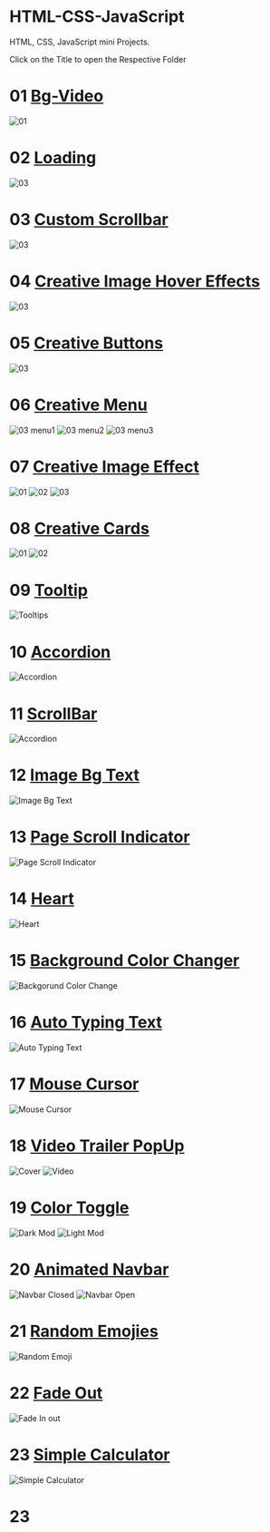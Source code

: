 # HTML-CSS-JavaScript
HTML, CSS, JavaScript mini Projects.

Click on the Title to open the Respective Folder

# 01 [Bg-Video](https://github.com/BhalliBhai/HTML-CSS-JavaScript/tree/main/01.bg-video)
<img src="https://github.com/BhalliBhai/HTML-CSS-JavaScript/blob/main/SnapShots/01-bg-video.png" alt="01">

# 02 [Loading](https://github.com/BhalliBhai/HTML-CSS-JavaScript/tree/main/02.Creative%20Loading%20Animation)
<img src="https://github.com/BhalliBhai/HTML-CSS-JavaScript/blob/main/SnapShots/02-Loading.png" alt="03">

# 03 [Custom Scrollbar](https://github.com/BhalliBhai/HTML-CSS-JavaScript/tree/main/03.%20Custom%20Scrollbar)
<img src="https://github.com/BhalliBhai/HTML-CSS-JavaScript/blob/main/SnapShots/03-customScrollbar.png" alt="03">

# 04 [Creative Image Hover Effects](https://github.com/BhalliBhai/HTML-CSS-JavaScript/tree/main/04.%20Creative%20Image%20Hover%20Effect)
<img src="https://github.com/BhalliBhai/HTML-CSS-JavaScript/blob/main/SnapShots/04-ImageHoverEffect.png" alt="03">

# 05 [Creative Buttons](https://github.com/BhalliBhai/HTML-CSS-JavaScript/tree/main/05.%20Top%205%20Creative%20Buttons)
<img src="https://github.com/BhalliBhai/HTML-CSS-JavaScript/blob/main/SnapShots/05-CreativeButtons.png" alt="03">

# 06 [Creative Menu](https://github.com/BhalliBhai/HTML-CSS-JavaScript/tree/main/06.%20Creative%20Menus)
<img src="https://github.com/BhalliBhai/HTML-CSS-JavaScript/blob/main/SnapShots/Menu(1).png" alt="03 menu1">
<img src="https://github.com/BhalliBhai/HTML-CSS-JavaScript/blob/main/SnapShots/Menu(2).png" alt="03 menu2">
<img src="https://github.com/BhalliBhai/HTML-CSS-JavaScript/blob/main/SnapShots/Menu(3).png" alt="03 menu3">

# 07 [Creative Image Effect](https://github.com/BhalliBhai/HTML-CSS-JavaScript/tree/main/07.%20Creative%20Image%20Effect)
<img src="https://github.com/BhalliBhai/HTML-CSS-JavaScript/blob/main/SnapShots/imageEffect1.png" alt="01">
<img src="https://github.com/BhalliBhai/HTML-CSS-JavaScript/blob/main/SnapShots/imageEffect2.png" alt="02">
<img src="https://github.com/BhalliBhai/HTML-CSS-JavaScript/blob/main/SnapShots/imageEffect3.png" alt="03">

# 08 [Creative Cards](https://github.com/BhalliBhai/HTML-CSS-JavaScript/tree/main/08.%20Creative%20Cards)
<img src="https://github.com/BhalliBhai/HTML-CSS-JavaScript/blob/main/SnapShots/CreativeCard1.png" alt="01">
<img src="https://github.com/BhalliBhai/HTML-CSS-JavaScript/blob/main/SnapShots/CreativeCard2.png" alt="02">

# 09 [Tooltip](https://github.com/BhalliBhai/HTML-CSS-JavaScript/tree/main/09.%20Tooltip)
<img src="https://github.com/BhalliBhai/HTML-CSS-JavaScript/blob/main/SnapShots/Tooltip.png" alt="Tooltips">

# 10 [Accordion](https://github.com/BhalliBhai/HTML-CSS-JavaScript/tree/main/10.%20Accordion)
<img src="https://github.com/BhalliBhai/HTML-CSS-JavaScript/blob/main/SnapShots/Acoordion.png" alt="Accordion">

# 11 [ScrollBar](https://github.com/BhalliBhai/HTML-CSS-JavaScript/tree/main/11.%20Scrollbar)
<img src="https://github.com/BhalliBhai/HTML-CSS-JavaScript/blob/main/SnapShots/ScrollBar.png" alt="Accordion">

# 12 [Image Bg Text](https://github.com/BhalliBhai/HTML-CSS-JavaScript/tree/main/12.%20Image%20Bg%20Text)
<img src="https://github.com/BhalliBhai/HTML-CSS-JavaScript/blob/main/SnapShots/imageBgText.png" alt="Image Bg Text">

# 13 [Page Scroll Indicator](https://github.com/BhalliBhai/HTML-CSS-JavaScript/tree/main/13.%20Page%20Scroll%20Indicator)
<img src="https://github.com/BhalliBhai/HTML-CSS-JavaScript/blob/main/SnapShots/Page-Scroll-Indicator.png" alt="Page Scroll Indicator">

# 14 [Heart](https://github.com/BhalliBhai/HTML-CSS-JavaScript/tree/main/14.%20Heart)
<img src="https://github.com/BhalliBhai/HTML-CSS-JavaScript/blob/main/SnapShots/Heart.png" alt="Heart">

# 15 [Background Color Changer](https://github.com/BhalliBhai/HTML-CSS-JavaScript/tree/main/15.%20Background%20Color%20Changer)
<img src="https://github.com/BhalliBhai/HTML-CSS-JavaScript/blob/main/SnapShots/BackgorundChange.png" alt="Backgorund Color Change">

# 16 [Auto Typing Text](https://github.com/BhalliBhai/HTML-CSS-JavaScript/tree/main/16.%20Auto%20Typing%20Text)
<img src="https://github.com/BhalliBhai/HTML-CSS-JavaScript/blob/main/SnapShots/AutoTypingText.png" alt="Auto Typing Text">

# 17 [Mouse Cursor](https://github.com/BhalliBhai/HTML-CSS-JavaScript/tree/main/17.%20Mouse%20Cursor)
<img src="https://github.com/BhalliBhai/HTML-CSS-JavaScript/blob/main/SnapShots/MouseCursor.png" alt="Mouse Cursor">

# 18 [Video Trailer PopUp](https://github.com/BhalliBhai/HTML-CSS-JavaScript/tree/main/18.%20Video%20Trailer%20Popup)
<img src="https://github.com/BhalliBhai/HTML-CSS-JavaScript/blob/main/SnapShots/VidTrailerCover.png" alt="Cover">
<img src="https://github.com/BhalliBhai/HTML-CSS-JavaScript/blob/main/SnapShots/VidTrailerPopup.png" alt="Video">

# 19 [Color Toggle](https://github.com/BhalliBhai/HTML-CSS-JavaScript/tree/main/19.%20Color%20Toggler)
<img src="https://github.com/BhalliBhai/HTML-CSS-JavaScript/blob/main/SnapShots/ColorToggleDark.png" alt="Dark Mod">
<img src="https://github.com/BhalliBhai/HTML-CSS-JavaScript/blob/main/SnapShots/ColorToggleLight.png" alt="Light Mod">

# 20 [Animated Navbar](https://github.com/BhalliBhai/HTML-CSS-JavaScript/tree/main/20.%20Animated%20Navigation)
<img src="https://github.com/BhalliBhai/HTML-CSS-JavaScript/blob/main/SnapShots/AnimatedNavbarClosed.png" alt="Navbar Closed">
<img src="https://github.com/BhalliBhai/HTML-CSS-JavaScript/blob/main/SnapShots/AnimatedNavbarOpen.png" alt="Navbar Open">

# 21 [Random Emojies](https://github.com/BhalliBhai/HTML-CSS-JavaScript/tree/main/21.%20Random%20Emojies)
<img src="https://github.com/BhalliBhai/HTML-CSS-JavaScript/blob/main/SnapShots/RandomEmoji.png" alt="Random Emoji">

# 22 [Fade Out](https://github.com/BhalliBhai/HTML-CSS-JavaScript/tree/main/22.%20Fade%20Out)
<img src="https://github.com/BhalliBhai/HTML-CSS-JavaScript/blob/main/SnapShots/FadeInOut.png" alt="Fade In out">

# 23 [Simple Calculator]()
<img src="https://github.com/BhalliBhai/HTML-CSS-JavaScript/blob/main/SnapShots/SimpleCalculator.png" alt="Simple Calculator">

# 23 []()
<img src="" alt="">
<img src="" alt="">
